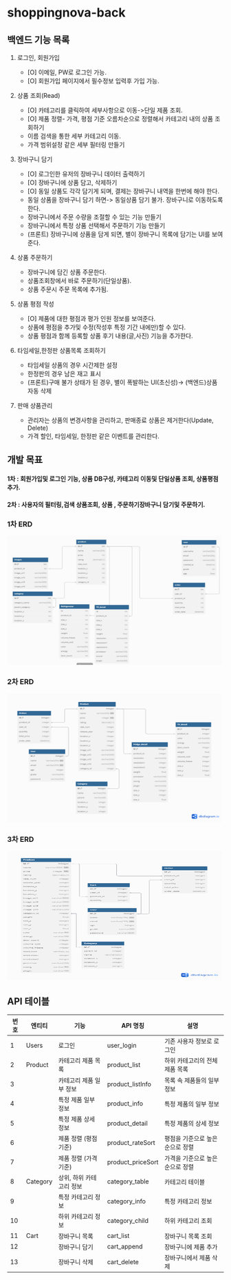 # shoppingnova-back

## 백엔드 기능 목록

1. 로그인, 회원가입
    - [O] 이메일, PW로 로그인 가능.
    - [O] 회원가입 페이지에서 필수정보 입력후 가입 가능.

2. 상품 조회(Read)
    - [O] 카테고리를 클릭하여 세부사항으로 이동->단일 제품 조회.
    - [O] 제품 정렬- 가격, 평점 기준 오름차순으로 정렬해서 카테고리 내의 상품 조회하기
    - 이름 검색을 통한 세부 카테고리 이동.
    - 가격 범위설정 같은 세부 필터링 만들기

3. 장바구니 담기    
    - [O] 로그인한 유저의 장바구니 데이터 출력하기
    - [O] 장바구니에 상품 담고, 삭제하기
    - [O] 동일 상품도 각각 담기게 되며, 결제는 장바구니 내역을 한번에 해야 한다. 
    - 동일 상품을 장바구니 담기 하면-> 동일상품 담기 불가. 장바구니로 이동하도록 한다.
    - 장바구니에서 주문 수량을 조절할 수 있는 기능 만들기
    - 장바구니에서 특정 상품 선택해서 주문하기 기능 만들기
    - (프론트) 장바구니에 상품을 담게 되면, 별이 장바구니 목록에 담기는 UI를 보여준다.

4. 상품 주문하기
    - 장바구니에 담긴 상품 주문한다.
    - 상품조회창에서 바로 주문하기(단일상품).
    - 상품 주문시 주문 목록에 추가됨.

5. 상품 평점 작성
    - [O] 제품에 대한 평점과 평가 인원 정보를 보여준다.
    - 상품에 평점을 추가및 수정(작성후 특정 기간 내에만)할 수 있다.
    - 상품 평점과 함께 등록할 상품 후기 내용(글,사진) 기능을 추가한다.

6. 타임세일,한정판 상품목록 조회하기
    - 타임세일 상품의 경우 시간제한 설정
    - 한정판의 경우 남은 재고 표시
    - (프론트)구매 불가 상태가 된 경우, 별이 폭발하는 UI(초신성)-> (백엔드)상품 자동 삭제 

7. 판매 상품관리
    - 관리자는 상품의 변경사항을 관리하고, 판매종료 상품은 제거한다(Update, Delete)
    - 가격 할인, 타임세일, 한정판 같은 이벤트를 관리한다. 

## 개발 목표

#### 1차 : 회원가입및 로그인 기능, 상품 DB구성, 카테고리 이동및 단일상품 조회, 상품평점 추가.
#### 2차 : 사용자의 필터링,검색 상품조회, 상품 , 주문하기장바구니 담기및 주문하기.


### 1차 ERD
<img src="./imgs/ERD-1.JPG" alt="이미지 설명" width="500" height="300">

### 2차 ERD
<img src="./imgs/ERD-2.png" alt="이미지 설명" width="500" height="300">

### 3차 ERD
<img src="./imgs/ERD-3.png" alt="이미지 설명" width="500" height="300">

## API 테이블

| 번호 | 엔티티      | 기능                          | API 명칭             | 설명                                |
|------|-------------|-------------------------------|----------------------|-------------------------------------|
| 1    | Users       | 로그인                       | user_login          | 기존 사용자 정보로 로그인           |
| 2    | Product     | 카테고리 제품 목록            | product_list        | 하위 카테고리의 전체 제품 목록      |
| 3    |             | 카테고리 제품 일부 정보       | product_listInfo    | 목록 속 제품들의 일부 정보          |
| 4    |             | 특정 제품 일부 정보           | product_info        | 특정 제품의 일부 정보               |
| 5    |             | 특정 제품 상세 정보           | product_detail      | 특정 제품의 상세 정보               |
| 6    |             | 제품 정렬 (평점 기준)         | product_rateSort    | 평점을 기준으로 높은 순으로 정렬    |
| 7    |             | 제품 정렬 (가격 기준)         | product_priceSort   | 가격을 기준으로 높은 순으로 정렬    |
| 8    | Category    | 상위, 하위 카테고리 정보      | category_table      | 카테고리 테이블                    |
| 9    |             | 특정 카테고리 정보            | category_info       | 특정 카테고리 정보                  |
| 10   |             | 하위 카테고리 정보            | category_child      | 하위 카테고리 조회                  |
| 11   | Cart        | 장바구니 목록                 | cart_list           | 장바구니 목록 조회                  |
| 12   |             | 장바구니 담기                 | cart_append         | 장바구니에 제품 추가                |
| 13   |             | 장바구니 삭제                 | cart_delete         | 장바구니에서 제품 삭제              |

